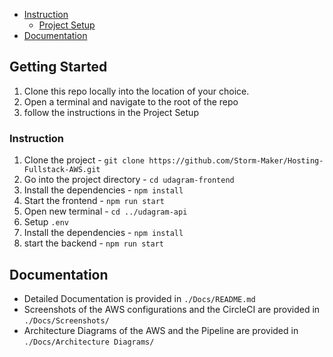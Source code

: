   - [Instruction](#instruction)
    - [Project Setup](#project-setup)
  - [Documentation](#documentation)


## Getting Started

1. Clone this repo locally into the location of your choice.
2. Open a terminal and navigate to the root of the repo
3. follow the instructions in the Project Setup

### Instruction

1. Clone the project - `git clone https://github.com/Storm-Maker/Hosting-Fullstack-AWS.git`
2. Go into the project directory - `cd udagram-frontend`
3. Install the dependencies - `npm install`
4. Start the frontend - `npm run start`
5. Open new terminal - `cd ../udagram-api`
6. Setup `.env`
7. Install the dependencies - `npm install`
8. start the backend - `npm run start`


## Documentation

- Detailed Documentation is provided in `./Docs/README.md`
- Screenshots of the AWS configurations and the CircleCI are provided in `./Docs/Screenshots/`
- Architecture Diagrams of the AWS and the Pipeline are provided in `./Docs/Architecture Diagrams/`

